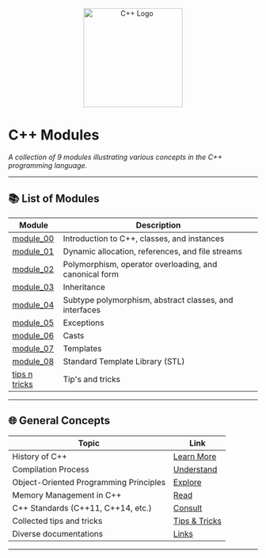 <!-- Banner Image -->
<div align="center">
  <!-- Replace the URL below with the path to your image -->
  <img src="https://raw.githubusercontent.com/isocpp/logos/master/cpp_logo.png" alt="C++ Logo" width="200"/>
</div>

# C++ Modules

*A collection of 9 modules illustrating various concepts in the C++ programming language.*

---

## 📚 List of Modules

| Module                                   | Description                                             |
|------------------------------------------|---------------------------------------------------------|
| [module_00](./module_00/)                | Introduction to C++, classes, and instances             |
| [module_01](./module_01/)                | Dynamic allocation, references, and file streams        |
| [module_02](./module_02/)                | Polymorphism, operator overloading, and canonical form  |
| [module_03](./module_03/)                | Inheritance                                             |
| [module_04](./module_04/)                | Subtype polymorphism, abstract classes, and interfaces  |
| [module_05](./module_05/)                | Exceptions                                              |
| [module_06](./module_06/)                | Casts                                                   |
| [module_07](./module_07/)                | Templates                                               |
| [module_08](./module_08/)                | Standard Template Library (STL)                         |
| [tips n tricks](./doc/tips.md)           | Tip's and tricks                                        |
---

## 🌐 General Concepts

| Topic                                  | Link                                                                                  |
|----------------------------------------|---------------------------------------------------------------------------------------|
| History of C++                         | [Learn More](https://en.wikipedia.org/wiki/C%2B%2B)                                   |
| Compilation Process                    | [Understand](https://www.geeksforgeeks.org/compilation-process-in-c/)                 |
| Object-Oriented Programming Principles | [Explore](https://www.tutorialspoint.com/cplusplus/cpp_object_oriented.htm)           |
| Memory Management in C++               | [Read](https://www.cplusplus.com/doc/tutorial/dynamic/)                               |
| C++ Standards (C++11, C++14, etc.)     | [Consult](https://en.cppreference.com/w/cpp/11)                                       |
| Collected tips and tricks              | [Tips & Tricks](doc/tips.md)                                                          |
| Diverse documentations                 | [Links](doc/doc.md)                                                                   |
---


